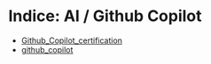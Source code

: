 # Indice: AI / Github Copilot

- [Github_Copilot_certification](Github_Copilot_certification.md)
- [github_copilot](github_copilot.md)
